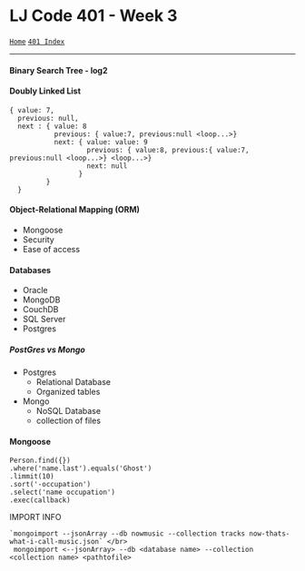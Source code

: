 # LJ Code 401 - Week 3
[`Home`](../README.md) [`401 Index`](401_README.md)
<hr>

#### Binary Search Tree - log2

#### Doubly Linked List
```
{ value: 7,
  previous: null,
  next : { value: 8
           previous: { value:7, previous:null <loop...>}
           next: { value: value: 9
                   previous: { value:8, previous:{ value:7, previous:null <loop...>} <loop...>}
                   next: null
                 }
         }
  }
```

#### Object-Relational Mapping (ORM)
- Mongoose
- Security
- Ease of access

#### Databases
- Oracle
- MongoDB
- CouchDB
- SQL Server
- Postgres

##### PostGres vs Mongo
- Postgres
  - Relational Database
  - Organized tables
- Mongo
  - NoSQL Database
  - collection of files

#### Mongoose
```
Person.find({})
.where('name.last').equals('Ghost')
.limmit(10)
.sort('-occupation')
.select('name occupation')
.exec(callback)
```

IMPORT INFO 
```
`mongoimport --jsonArray --db nowmusic --collection tracks now-thats-what-i-call-music.json` </br>
 mongoimport <--jsonArray> --db <database name> --collection <collection name> <pathtofile>
```